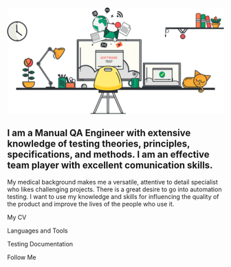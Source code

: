 ![Header](https://github.com/VictoriaMir5/VictoriaMir5/blob/main/assets/Software-Test-Management.gif)

## I am a Manual QA Engineer with extensive knowledge of testing theories, principles, specifications, and methods. I am an effective team player with excellent comunication skills. 
My medical background makes me a versatile, attentive to detail specialist who likes challenging projects. There is a great desire to go into automation testing. I want to use my knowledge and skills for influencing the quality of the product and improve the lives of the people who use it.

My CV

Languages and Tools

Testing Documentation

Follow Me
